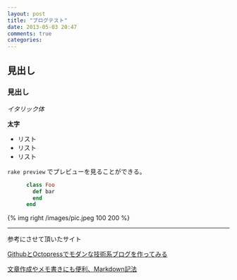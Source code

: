 ```yaml
---
layout: post
title: "ブログテスト"
date: 2013-05-03 20:47
comments: true
categories: 
---
```


## 見出し

### 見出し

_イタリック体_ 

__太字__ 

* リスト
* リスト
* リスト

`` rake preview `` でプレビューを見ることができる。

```` ruby
      class Foo
        def bar
        end
      end
````

{% img right /images/pic.jpeg 100 200 %}

---------------------
参考にさせて頂いたサイト

[GithubとOctopressでモダンな技術系ブログを作ってみる](http://www.glidenote.com/archives/1517)

[文章作成やメモ書きにも便利、Markdown記法](http://kojika17.com/2013/01/starting-markdown.html)


